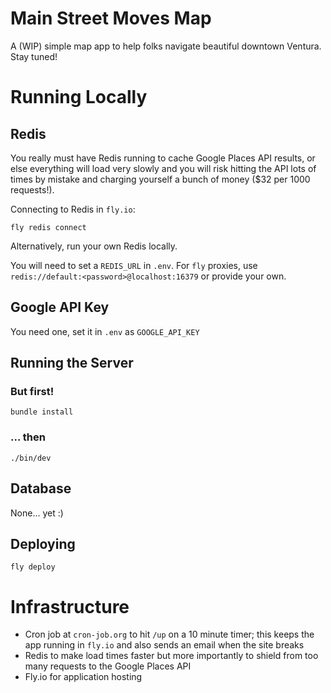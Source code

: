 # Main Street Moves Map

A (WIP) simple map app to help folks navigate beautiful downtown Ventura. Stay tuned!

# Running Locally

## Redis

You really must have Redis running to cache Google Places API results, or else everything will load very slowly and you will risk hitting the API lots of times by mistake and charging yourself a bunch of money ($32 per 1000 requests!).

Connecting to Redis in `fly.io`:

```
fly redis connect
```

Alternatively, run your own Redis locally. 

You will need to set a `REDIS_URL` in `.env`. For `fly` proxies, use `redis://default:<password>@localhost:16379` or provide your own.

## Google API Key

You need one, set it in `.env` as `GOOGLE_API_KEY`

## Running the Server

### But first!

`bundle install`

### ... then

`./bin/dev`

## Database

None... yet :)

## Deploying

`fly deploy`

# Infrastructure

* Cron job at `cron-job.org` to hit `/up` on a 10 minute timer; this keeps the app running in `fly.io` and also sends an email when the site breaks
* Redis to make load times faster but more importantly to shield from too many requests to the Google Places API
* Fly.io for application hosting